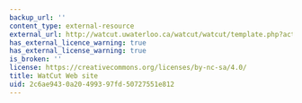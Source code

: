 ```yaml
---
backup_url: ''
content_type: external-resource
external_url: http://watcut.uwaterloo.ca/watcut/watcut/template.php?act=silent_new&cid=2e3c48d2f8162bb09fe6543c1c47a571
has_external_licence_warning: true
has_external_license_warning: true
is_broken: ''
license: https://creativecommons.org/licenses/by-nc-sa/4.0/
title: WatCut Web site
uid: 2c6ae943-0a20-4993-97fd-50727551e812
---
```

